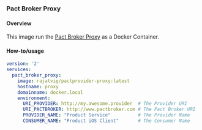 ### Pact Broker Proxy

#### Overview
This image run the [Pact Broker Proxy](https://github.com/bethesque/pact-provider-proxy) as a Docker Container.

#### How-to/usage

```yaml
version: '2'
services:
  pact_broker_proxy:
    image: rajatvig/pactprovider-proxy:latest
    hostname: proxy
    domainname: docker.local
    environment:
      URI_PROVIDER: http://my.awesome.provider  # The Provider URI
      URI_PACTBROKER: http://www.pactbroker.com # The Pact Broker URI
      PROVIDER_NAME: "Product Service"          # The Provider Name
      CONSUMER_NAME: "Product iOS Client"       # The Consumer Name
```
